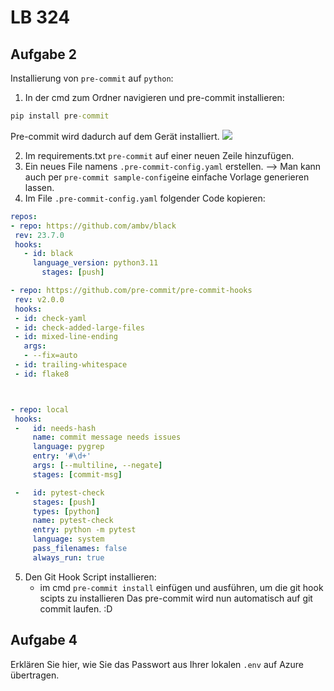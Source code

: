 # LB 324

## Aufgabe 2
Installierung von `pre-commit` auf `python`:
1. In der cmd zum Ordner navigieren und pre-commit installieren:
```cmd
pip install pre-commit
```
Pre-commit wird dadurch auf dem Gerät installiert. 
<a href="https://cdn.discordapp.com/attachments/1059541999633580154/1156212863413788783/precommit-install.png?ex=651426a4&is=6512d524&hm=d15ae164d46d4326608062f3b354cf7202931bbc00d1d6bc93f16d85e898a482&" title="precommit-installation"><img src="{image-url}" alt="  " /></a>

2. Im requirements.txt `pre-commit` auf einer neuen Zeile hinzufügen. 
3. Ein neues File namens `.pre-commit-config.yaml` erstellen.
   --> Man kann auch per `pre-commit sample-config`eine einfache Vorlage generieren lassen.
4. Im File `.pre-commit-config.yaml` folgender Code kopieren:

 ```.yaml
repos:
- repo: https://github.com/ambv/black
  rev: 23.7.0
  hooks:
    - id: black
      language_version: python3.11
        stages: [push]

- repo: https://github.com/pre-commit/pre-commit-hooks
  rev: v2.0.0
  hooks:
  - id: check-yaml
  - id: check-added-large-files
  - id: mixed-line-ending
    args:
    - --fix=auto
  - id: trailing-whitespace
  - id: flake8



- repo: local
  hooks:
  -   id: needs-hash
      name: commit message needs issues
      language: pygrep
      entry: '#\d+'
      args: [--multiline, --negate]
      stages: [commit-msg]

  -   id: pytest-check
      stages: [push]
      types: [python]
      name: pytest-check
      entry: python -m pytest
      language: system
      pass_filenames: false
      always_run: true

 ```
5. Den Git Hook Script installieren:
   - im cmd `pre-commit install` einfügen und ausführen, um die git hook scipts zu installieren
Das pre-commit wird nun automatisch auf git commit laufen. :D

## Aufgabe 4
Erklären Sie hier, wie Sie das Passwort aus Ihrer lokalen `.env` auf Azure übertragen.
